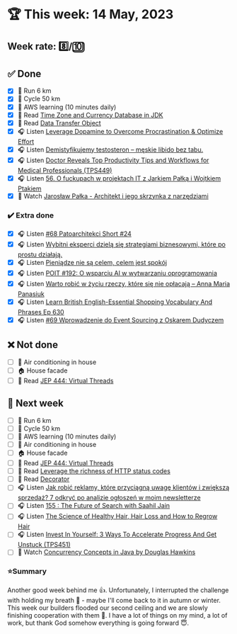 # 🏆 This week: 14 May, 2023

## Week rate: 8️⃣/🔟

## ✅ Done
- [x] 🏃 Run 6 km
- [x] 🚴 Cycle 50 km
- [x] 🎥 AWS learning (10 minutes daily)
- [x] 📗 Read [Time Zone and Currency Database in JDK](https://foojay.io/today/time-zone-and-currency-database-in-jdk/)
- [x] 📗 Read [Data Transfer Object](https://java-design-patterns.com/patterns/data-transfer-object/)
- [x] 🎧 Listen [Leverage Dopamine to Overcome Procrastination & Optimize Effort](https://hubermanlab.com/leverage-dopamine-to-overcome-procrastination-and-optimize-effort/)
- [x] 🎧 Listen [Demistyfikujemy testosteron – męskie libido bez tabu.](https://zaprojektujswojezycie.pl/demistyfikujemy-testosteron-meskie-libido-bez-tabu/)
- [x] 🎧 Listen [Doctor Reveals Top Productivity Tips and Workflows for Medical Professionals (TPS449)](https://www.asianefficiency.com/podcasts/449-doctor-don-pelto/)
- [x] 🎧 Listen [56. O fuckupach w projektach IT z Jarkiem Pałką i Wojtkiem Ptakiem](https://bettersoftwaredesign.pl/episodes/56)
- [x] 🎥 Watch [Jarosław Pałka - Architekt i jego skrzynka z narzędziami](https://youtu.be/aTWnyy55FwA)

### ✔️ Extra done
- [x] 🎧 Listen [#68 Patoarchitekci Short #24](https://patoarchitekci.io/68/)
- [x] 🎧 Listen [Wybitni eksperci dzielą się strategiami biznesowymi, które po prostu działają.](https://youtu.be/fMrKic2L8aM)
- [x] 🎧 Listen [Pieniądze nie są celem, celem jest spokój](https://inwestomat.eu/pieniadze-nie-sa-celem/)
- [x] 🎧 Listen [POIT #192: O wsparciu AI w wytwarzaniu oprogramowania](https://porozmawiajmyoit.pl/poit-192-o-wsparciu-ai-w-wytwarzaniu-oprogramowania/)
- [x] 🎧 Listen [Warto robić w życiu rzeczy, które się nie opłacają – Anna Maria Panasiuk](https://zaprojektujswojezycie.pl/warto-robic-w-zyciu-rzeczy-ktore-sie-nie-oplacaja-anna-maria-panasiuk/)
- [x] 🎧 Listen [Learn British English-Essential Shopping Vocabulary And Phrases Ep 630](https://www.listennotes.com/podcasts/learn-english/learn-british-english-KD8vidYgnHE/)
- [x] 🎧 Listen [#69 Wprowadzenie do Event Sourcing z Oskarem Dudyczem](https://patoarchitekci.io/69/)

## ❌ Not done
- [ ] 🥶 Air conditioning in house
- [ ] 🏠 House facade
- [ ] 📗 Read [JEP 444: Virtual Threads](https://openjdk.org/jeps/444)

## 📝 Next week
- [ ] 🏃 Run 6 km
- [ ] 🚴 Cycle 50 km
- [ ] 🎥 AWS learning (10 minutes daily)
- [ ] 🥶 Air conditioning in house
- [ ] 🏠 House facade
- [ ] 📗 Read [JEP 444: Virtual Threads](https://openjdk.org/jeps/444)
- [ ] 📗 Read [Leverage the richness of HTTP status codes](https://blog.frankel.ch/leverage-richness-http-status-codes/)
- [ ] 📗 Read [Decorator](https://java-design-patterns.com/patterns/decorator/)
- [ ] 🎧 Listen [Jak robić reklamy, które przyciągną uwagę klientów i zwiększą sprzedaż? 7 odkryć po analizie ogłoszeń w moim newsletterze](https://malawielkafirma.pl/jak-robic-konwertujace-reklamy/)
- [ ] 🎧 Listen [155 : The Future of Search with Saahil Jain](https://www.programmingthrowdown.com/2023/04/155-future-of-search-with-saahil-jain.html)
- [ ] 🎧 Listen [The Science of Healthy Hair, Hair Loss and How to Regrow Hair](https://hubermanlab.com/the-science-of-healthy-hair-hair-loss-and-how-to-regrow-hair/)
- [ ] 🎧 Listen [Invest In Yourself: 3 Ways To Accelerate Progress And Get Unstuck (TPS451)](https://www.asianefficiency.com/podcasts/451-invest-in-yourself/)
- [ ] 🎥 Watch [Concurrency Concepts in Java by Douglas Hawkins](https://youtu.be/ADxUsCkWdbE)

### ⭐Summary
Another good week behind me 👍. Unfortunately, I interrupted the challenge with holding my breath 🥹 - maybe I'll come back to it in autumn or winter. This week our builders flooded our second ceiling and we are slowly finishing cooperation with them 🫡. I have a lot of things on my mind, a lot of work, but thank God somehow everything is going forward 😇.
